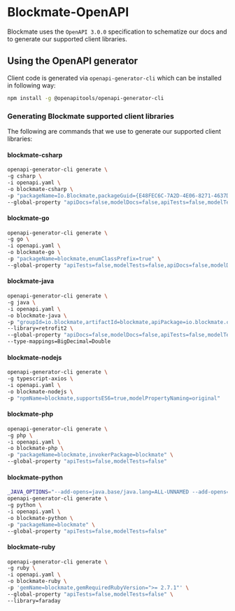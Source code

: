 # Blockmate-OpenAPI

Blockmate uses the `OpenAPI 3.0.0` specification to schematize our docs and to generate our supported client libraries.

## Using the OpenAPI generator

Client code is generated via `openapi-generator-cli` which can be installed in following way:

```bash
npm install -g @openapitools/openapi-generator-cli
```

### Generating Blockmate supported client libraries

The following are commands that we use to generate our supported client libraries:

#### blockmate-csharp

```bash
openapi-generator-cli generate \
-g csharp \
-i openapi.yaml \
-o blockmate-csharp \
-p "packageName=Io.Blockmate,packageGuid={E48FEC6C-7A2D-4E06-8271-4637D7FCBD14}" \
--global-property "apiDocs=false,modelDocs=false,apiTests=false,modelTests=false"
```

#### blockmate-go

```bash
openapi-generator-cli generate \
-g go \
-i openapi.yaml \
-o blockmate-go \
-p "packageName=blockmate,enumClassPrefix=true" \
--global-property "apiTests=false,modelTests=false,apiDocs=false,modelDocs=false"
```

#### blockmate-java

```bash
openapi-generator-cli generate \
-g java \
-i openapi.yaml \
-o blockmate-java \
-p "groupId=io.blockmate,artifactId=blockmate,apiPackage=io.blockmate.client.request,modelPackage=io.blockmate.client.model,dateLibrary=java8,hideGenerationTimestamp=true,openApiNullable=false" \
--library=retrofit2 \
--global-property "apiDocs=false,modelDocs=false,apiTests=false,modelTests=false" \
--type-mappings=BigDecimal=Double
```

#### blockmate-nodejs

```bash
openapi-generator-cli generate \
-g typescript-axios \
-i openapi.yaml \
-o blockmate-nodejs \
-p "npmName=blockmate,supportsES6=true,modelPropertyNaming=original"
```

#### blockmate-php

```bash
openapi-generator-cli generate \
-g php \
-i openapi.yaml \
-o blockmate-php \
-p "packageName=blockmate,invokerPackage=blockmate" \
--global-property "apiTests=false,modelTests=false"
```

#### blockmate-python

```bash
_JAVA_OPTIONS="--add-opens=java.base/java.lang=ALL-UNNAMED --add-opens=java.base/java.util=ALL-UNNAMED" \
openapi-generator-cli generate \
-g python \
-i openapi.yaml \
-o blockmate-python \
-p "packageName=blockmate" \
--global-property "apiTests=false,modelTests=false"
```

#### blockmate-ruby

```bash
openapi-generator-cli generate \
-g ruby \
-i openapi.yaml \
-o blockmate-ruby \
-p 'gemName=blockmate,gemRequiredRubyVersion=">= 2.7.1"' \
--global-property "apiTests=false,modelTests=false" \
--library=faraday
```
